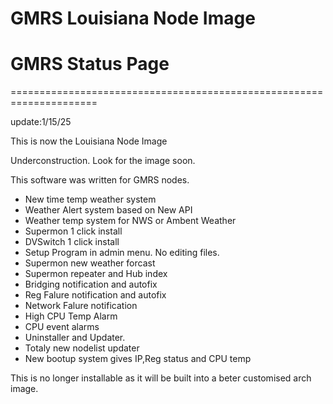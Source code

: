 # GMRS Louisiana Node Image 
# GMRS Status Page
=====================================================================

update:1/15/25

This is now the Louisiana Node Image

Underconstruction. Look for the image soon.





This software was written for GMRS nodes.  

* New time temp weather system
* Weather Alert system based on New API
* Weather temp system for NWS or Ambent Weather
* Supermon 1 click install
* DVSwitch 1 click install
* Setup Program in admin menu. No editing files.
* Supermon new weather forcast 
* Supermon repeater and Hub index
* Bridging notification and autofix 
* Reg Falure notification and autofix
* Network Falure notification
* High CPU Temp Alarm
* CPU event alarms 
* Uninstaller and Updater.
* Totaly new nodelist updater
* New bootup system gives IP,Reg status and CPU temp

This is no longer installable as it will be built into a beter customised arch image.

